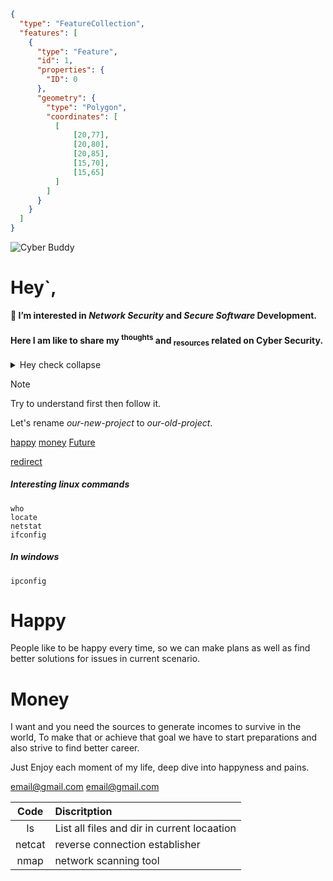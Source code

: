 ```geojson
{
  "type": "FeatureCollection",
  "features": [
    {
      "type": "Feature",
      "id": 1,
      "properties": {
        "ID": 0
      },
      "geometry": {
        "type": "Polygon",
        "coordinates": [
          [
              [20,77],
              [20,80],
              [20,85],
              [15,70],
              [15,65]
          ]
        ]
      }
    }
  ]
}
```




![Cyber Buddy](https://d2pn8kiwq2w21t.cloudfront.net/original_images/main_image_star-forming_region_carina_nircam_final-5mb.jpg)

# Hey`,
**👀 I’m interested in _Network Security_ and _Secure Software_ Development.**
  
#### Here I am like to share my <sup>thoughts</sup> and <sub>resources</sub> related on Cyber Security.


<details>
  <summary>Hey check collapse</summary>
  
  ##### nothing special haha

  ```ruby
       puts "how are you"
  ```

```python
print("My dear friends")
```

</details>

>[!NOTE]
>Try to understand first then follow it.

Let's rename *our-new-project* to *our-old-project*.

[happy](#happy)  [money](#money)   [Future](#what-is-future-plan)

[redirect](redirect)

##### Interesting linux commands
```
who
locate
netstat
ifconfig
```

##### In windows
`ipconfig`

# Happy

People like to be happy every time, so we can make plans as well as find better solutions for issues in current scenario.


# Money

I want and you need the sources to generate incomes to survive in the world, To make that or achieve that goal we have to start preparations and also
strive to find better career.

<a name="what-is-future-plan"></a>

Just Enjoy each moment of my life, deep dive into happyness and pains.


<email@gmail.com>
<a href="email@gmail.com">email@gmail.com</a>

|Code|Discritption|
|:---:|:---|
|ls|List all files and dir in current locaation|
|netcat|reverse connection establisher|
|nmap|network scanning tool|


